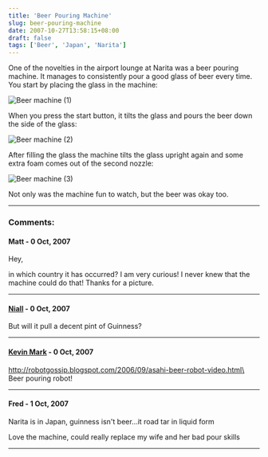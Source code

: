 ```yaml
---
title: 'Beer Pouring Machine'
slug: beer-pouring-machine
date: 2007-10-27T13:58:15+08:00
draft: false
tags: ['Beer', 'Japan', 'Narita']
---
```


One of the novelties in the airport lounge at Narita was a beer pouring
machine. It manages to consistently pour a good glass of beer every
time. You start by placing the glass in the machine:

![Beer machine
(1)](http://blogs.gnome.org/jamesh/files/2007/10/beer1.jpg)

When you press the start button, it tilts the glass and pours the beer
down the side of the glass:

![Beer machine
(2)](http://blogs.gnome.org/jamesh/files/2007/10/beer2.jpg)

After filling the glass the machine tilts the glass upright again and
some extra foam comes out of the second nozzle:

![Beer machine
(3)](http://blogs.gnome.org/jamesh/files/2007/10/beer3.jpg)

Not only was the machine fun to watch, but the beer was okay too.

---
### Comments:
#### Matt - <time datetime="2007-10-28 01:19:14">0 Oct, 2007</time>

Hey,

in which country it has occurred? I am very curious! I never knew that
the machine could do that! Thanks for a picture.

---
#### [Niall](http://blog.moybella.net) - <time datetime="2007-10-28 04:49:16">0 Oct, 2007</time>

But will it pull a decent pint of Guinness?

---
#### [Kevin Mark](http://mysite.verizon.net/kevin.mark) - <time datetime="2007-10-28 11:20:54">0 Oct, 2007</time>

http://robotgossip.blogspot.com/2006/09/asahi-beer-robot-video.html\
Beer pouring robot!

---
#### Fred - <time datetime="2007-10-29 09:24:20">1 Oct, 2007</time>

Narita is in Japan, guinness isn\'t beer\...it road tar in liquid form

Love the machine, could really replace my wife and her bad pour skills

---

